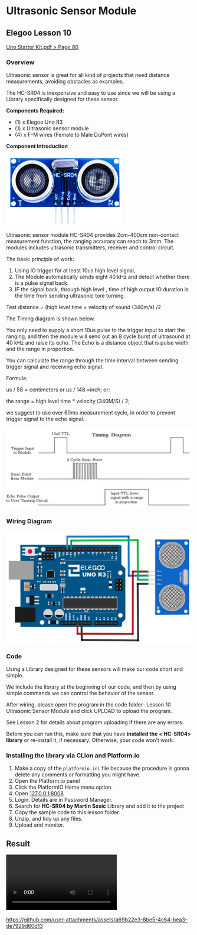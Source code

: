 # Ultrasonic Sensor Module

## Elegoo Lesson 10

[Uno Starter Kit.pdf > Page 80](../../docs/UNO%20Starter%20Kit.pdf)

### Overview

Ultrasonic sensor is great for all kind of projects that need distance measurements, avoiding obstacles as examples.

The HC-SR04 is inexpensive and easy to use since we will be using a Library specifically designed for these sensor.

**Components Required:**

* (1) x Elegoo Uno R3
* (1) x Ultrasonic sensor module
* (4) x F-M wires (Female to Male DuPont wires)

**Component Introduction**

![ultrasonic sensor module](sensor_1.png)

Ultrasonic sensor module HC-SR04 provides 2cm-400cm non-contact measurement function, the ranging accuracy can reach to 3mm. The modules includes ultrasonic transmitters, receiver and control circuit.

The basic principle of work:

1. Using IO trigger for at least 10us high level signal,
2. The Module automatically sends eight 40 kHz and detect whether there is a pulse signal back.
3. IF the signal back, through high level , time of high output IO duration is the time from sending ultrasonic tore turning.

Test distance = (high level time × velocity of sound (340m/s) /2

The Timing diagram is shown below.

You only need to supply a short 10us pulse to the trigger input to start the ranging, and then the module will send out an 8 cycle burst of ultrasound at 40 kHz and raise its echo. The Echo is a distance object that is pulse width and the range in proportion.

You can calculate the range through the time interval between sending trigger signal and receiving echo signal.

Formula:

us / 58 = centimeters or us / 148 =inch; or:

the range = high level time * velocity (340M/S) / 2;

we suggest to use over 60ms measurement cycle, in order to prevent trigger signal to the echo signal.

![timing diagram](sensor_2.png)

### Wiring Diagram

![sensor wiring diagram](sensor_3.png)

### Code

Using a Library designed for these sensors will make our code short and simple.

We include the library at the beginning of our code, and then by using simple
commands we can control the behavior of the sensor.

After wiring, please open the program in the code folder- Lesson 10 Ultrasonic Sensor
Module and click UPLOAD to upload the program.

See Lesson 2 for details about program uploading if there are any errors.

Before you can run this, make sure that you have **installed the < HC-SR04> library** or
re-install it, if necessary. Otherwise, your code won't work.

### Installing the library via CLion and Platform.io

1. Make a copy of the `platformio.ini` file because the procedure is gonna delete any comments or formatting you might have.
2. Open the Platform.io panel
3. Click the PlatformIO Home menu option.
4. Open [127.0.0.1:8008](http://127.0.0.1:8008)
5. Login. Details are in Password Manager.
6. Search for **HC-SR04 by Martin Sosic** Library and add it to the project
7. Copy the sample code to  this lesson folder.
8. Unzip, and tidy up any files.
9. Upload and monitor.

## Result

![proof](sensor.mp4)

https://github.com/user-attachments/assets/a69b22e3-8be5-4c64-bea3-de7929d60d13
